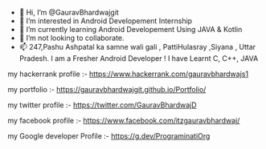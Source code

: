 - 👋 Hi, I’m @GauravBhardwajgit
- 👀 I’m interested in Android Developement Internship
- 🌱 I’m currently learning Android Developement Using JAVA & Kotlin
- 💞️ I’m not looking to collaborate.
- 📫 247,Pashu Ashpatal ka samne wali gali , PattiHulasray ,Siyana , Uttar Pradesh.
 I am a Fresher Android Developer !
 I have Learnt C, C++, JAVA
<!---
GauravBhardwajgit/GauravBhardwajgit is a ✨ special ✨ repository because its `README.md` (this file) appears on your GitHub profile.
You can click the Preview link to take a look at your changes.
--->
my hackerrank profile :- https://www.hackerrank.com/gauravbhardwajs1

my portfolio :- https://gauravbhardwajgit.github.io/Portfolio/

my twitter profile :- https://twitter.com/GauravBhardwajD

my facebook profile :- https://www.facebook.com/itzgauravbhardwaj/

my Google developer Profile :- https://g.dev/PrograminatiOrg
